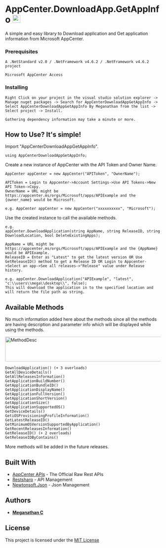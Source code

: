 # AppCenter.DownloadApp.GetAppInfo <img src="https://user-images.githubusercontent.com/50325649/87393929-8d216e00-c5cc-11ea-9493-d144245bb6a8.png" width="25" height="25" title="AppCenterDownload" alt="AppCenterDownload">

A simple and easy library to Download application and Get application information from Microsoft AppCenter.

### Prerequisites

```
A .NetStandard v2.0 / .NetFramework v4.6.2 / .NetFramework v4.6.2 project

Microsoft AppCenter Access
```

### Installing

```
Right Click on your project in the visual studio solution explorer -> Manage nuget packages -> Search for AppCenterDownloadAppGetAppInfo -> Select AppCenterDownloadAppGetAppInfo By Meganathan from the list -> Select project -> Install.

Gathering dependency information may take a minute or more.
```

## How to Use? It's simple! 

Import "AppCenterDownloadAppGetAppInfo". 
```
using AppCenterDownloadAppGetAppInfo;
```
Create a new instance of AppCenter with the API Token and Owner Name.
```
AppCenter appCenter = new AppCenter("APIToken", "OwnerName");

APIToken = Login to Appcenter->Account Settings->Use API Tokens->New API Token->Copy.
OwnerName = URL might be https://appcenter.ms/orgs/Microsoft/apps/APIExample and the {owner_name} would be Microsoft.

e.g. AppCenter appCenter = new AppCenter("xxxxxxxxxx", "Microsoft");
```
Use the created instance to call the available methods.
```
e.g.
appCenter.DownloadApplication(string AppName, string ReleaseID, string DownloadLocation, bool DeleteExistingApps);

AppName = URL might be https://appcenter.ms/orgs/Microsoft/apps/APIExample and the {AppName} would be APIExample.
ReleaseID = Enter as "Latest" to get the latest version OR Use GetReleaseID() method to get a Release ID OR Login to Appcenter->Select an app->See all releases->"Release" value under Release history.

e.g. appCenter.DownloadApplication("APIExample", "latest", "c:\\users\\mega\\desktop\\", false);
This will download the application in to the specified location and will return the file path as string.
```
## Available Methods
No much information added here about the methods since all the methods are having description and parameter info which will be displayed while using the methods.

<img src="https://user-images.githubusercontent.com/50325649/87872324-0eb23b00-c9d5-11ea-8dac-2bcafb94cb3b.png" width="820" height="80" title="MethodDesc" alt="MethodDesc">

```
DownloadApplication() (+ 3 overloads)
GetAllDeviceDetails()
GetAllReleasesInformation()
GetApplicationBuildNumber()
GetApplicationBundleID()
GetApplicationDisplayName()
GetApplicationFullVersion()
GetApplicationShortVersion()
GetApplicationSize()
GetApplicationSupportedOS()
GetDeviceDetails()
GetiOSProvisioningProfileInformation()
GetLatestReleaseID()
GetMinimumOSVersionSupportedByApplication()
GetRecentReleasesInformation()
GetReleaseID() (+ 2 overloads)
GetReleaseIDByContains()
```
More methods will be added in the future releases.

## Built With

* [AppCenter APIs](https://openapi.appcenter.ms) - The Official Raw Rest APIs
* [Restsharp](https://www.nuget.org/packages/RestSharp) - API Management
* [Newtonsoft.Json](https://www.nuget.org/packages/Newtonsoft.Json/) - Json Management

## Authors

* [**Meganathan C**](https://mega6453.carrd.co)

## License

This project is licensed under the [MIT License](https://licenses.nuget.org/MIT)
